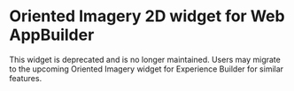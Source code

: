 # Oriented Imagery 2D widget for Web AppBuilder

This widget is deprecated and is no longer maintained. Users may migrate to the upcoming Oriented Imagery widget for Experience Builder for similar features.